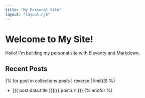 ```yaml
---
title: "My Personal Site"
layout: "layout.njk"
---
```


# Welcome to My Site!

Hello! I'm building my personal site with Eleventy and Markdown.

## Recent Posts

{% for post in collections.posts | reverse | limit(3) %}
- [{{ post.data.title }}]({{ post.url }})
{% endfor %}